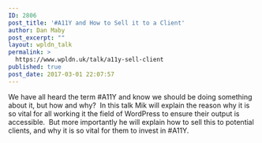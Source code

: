 ```yaml
---
ID: 2806
post_title: '#A11Y and How to Sell it to a Client'
author: Dan Maby
post_excerpt: ""
layout: wpldn_talk
permalink: >
  https://www.wpldn.uk/talk/a11y-sell-client
published: true
post_date: 2017-03-01 22:07:57
---
```

We have all heard the term #A11Y and know we should be doing something about it, but how and why?  In this talk Mik will explain the reason why it is so vital for all working it the field of WordPress to ensure their output is accessible.  But more importantly he will explain how to sell this to potential clients, and why it is so vital for them to invest in #A11Y.